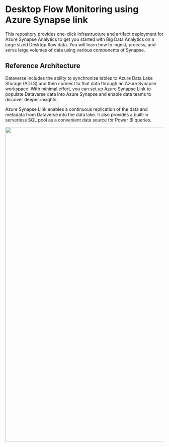 # Desktop Flow Monitoring using Azure Synapse link
This repository provides one-click infrastructure and artifact deployment for Azure Synapse Analytics to get you started with Big Data Analytics on a large sized Desktop flow data. You will learn how to ingest, process, and serve large volumes of data using various components of Synapse.

## Reference Architecture

Dataverse includes the ability to synchronize tables to Azure Data Lake Storage (ADLS) and then connect to that data through an Azure Synapse workspace. With minimal effort, you can set up Azure Synapse Link to populate Dataverse data into Azure Synapse and enable data teams to discover deeper insights.

Azure Synapse Link enables a continuous replication of the data and metadata from Dataverse into the data lake. It also provides a built-in serverless SQL pool as a convenient data source for Power BI queries.

<img src="https://user-images.githubusercontent.com/29349597/233919883-f81de575-b764-4d20-90f8-7c795ea2c1c7.png" width="1000"/>


